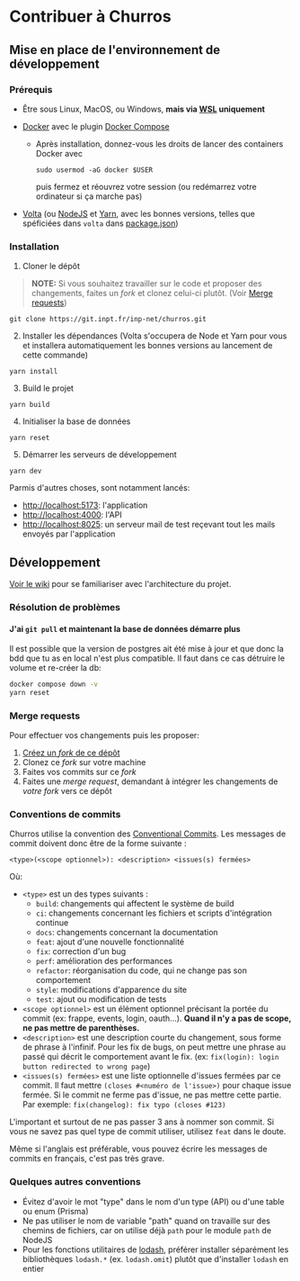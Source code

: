 # Contribuer à Churros

## Mise en place de l'environnement de développement

### Prérequis

- Être sous Linux, MacOS, ou Windows, **mais via [WSL](https://learn.microsoft.com/fr-fr/windows/wsl/install) uniquement**
- [Docker](https://docs.docker.com/engine/install/) avec le plugin [Docker Compose](https://docs.docker.com/compose/)

  - Après installation, donnez-vous les droits de lancer des containers Docker avec

    ```
    sudo usermod -aG docker $USER
    ```

    puis fermez et réouvrez votre session (ou redémarrez votre ordinateur si ça marche pas)

- [Volta](https://volta.sh) (ou [NodeJS](https://nodejs.org/en/) et [Yarn](https://yarnpkg.com/), avec les bonnes versions, telles que spéficiées dans `volta` dans [package.json](/package.json))

### Installation

1. Cloner le dépôt

> **NOTE:** Si vous souhaitez travailler sur le code et proposer des changements, faites un _fork_ et clonez celui-ci plutôt. (Voir [Merge requests](#merge-requests))

```
git clone https://git.inpt.fr/inp-net/churros.git
```

2. Installer les dépendances (Volta s'occupera de Node et Yarn pour vous et installera automatiquement les bonnes versions au lancement de cette commande)

```
yarn install
```

3. Build le projet

```
yarn build
```

4. Initialiser la base de données

```
yarn reset
```

5. Démarrer les serveurs de développement

```
yarn dev
```

Parmis d'autres choses, sont notamment lancés:

- <http://localhost:5173>: l'application
- <http://localhost:4000>: l'API
- <http://localhost:8025>: un serveur mail de test reçevant tout les mails envoyés par l'application

## Développement

[Voir le wiki](https://git.inpt.fr/inp-net/churros/-/wikis) pour se familiariser avec l'architecture du projet.

### Résolution de problèmes

#### J'ai `git pull` et maintenant la base de données démarre plus

Il est possible que la version de postgres ait été mise à jour et que donc la bdd que tu as en local n'est plus compatible. Il faut dans ce cas détruire le volume et re-créer la db:

```bash
docker compose down -v
yarn reset
```

### Merge requests

Pour effectuer vos changements puis les proposer:

1. [Créez un _fork_ de ce dépôt](https://git.inpt.fr/inp-net/churros/-/forks/new)
2. Clonez ce _fork_ sur votre machine
3. Faites vos commits sur ce _fork_
4. Faites une _merge request_, demandant à intégrer les changements de _votre fork_ vers ce dépôt

### Conventions de commits

Churros utilise la convention des [Conventional Commits](https://www.conventionalcommits.org/en/v1.0.0/). Les messages de commit doivent donc être de la forme suivante :

```
<type>(<scope optionnel>): <description> <issues(s) fermées>
```

Où:

- `<type>` est un des types suivants :
  - `build`: changements qui affectent le système de build
  - `ci`: changements concernant les fichiers et scripts d'intégration continue
  - `docs`: changements concernant la documentation
  - `feat`: ajout d'une nouvelle fonctionnalité
  - `fix`: correction d'un bug
  - `perf`: amélioration des performances
  - `refactor`: réorganisation du code, qui ne change pas son comportement
  - `style`: modifications d'apparence du site
  - `test`: ajout ou modification de tests
- `<scope optionnel>` est un élément optionnel précisant la portée du commit (ex: frappe, events, login, oauth...). **Quand il n'y a pas de scope, ne pas mettre de parenthèses.**
- `<description>` est une description courte du changement, sous forme de phrase à l'infinif. Pour les fix de bugs, on peut mettre une phrase au passé qui décrit le comportement avant le fix. (ex: `fix(login): login button redirected to wrong page`)
- `<issues(s) fermées>` est une liste optionnelle d'issues fermées par ce commit. Il faut mettre `(closes #<numéro de l'issue>)` pour chaque issue fermée. Si le commit ne ferme pas d'issue, ne pas mettre cette partie. Par exemple: `fix(changelog): fix typo (closes #123)`

L'important et surtout de ne pas passer 3 ans à nommer son commit. Si vous ne savez pas quel type de commit utiliser, utilisez `feat` dans le doute.

Même si l'anglais est préférable, vous pouvez écrire les messages de commits en français, c'est pas très grave.

### Quelques autres conventions

- Évitez d'avoir le mot "type" dans le nom d'un type (API) ou d'une table ou enum (Prisma)
- Ne pas utiliser le nom de variable "path" quand on travaille sur des chemins de fichiers, car on utilise déjà `path` pour le module `path` de NodeJS
- Pour les fonctions utilitaires de [lodash](https://lodash.com/docs/4.17.15), préférer installer séparément les bibliothèques `lodash.*` (ex. `lodash.omit`) plutôt que d'installer `lodash` en entier
